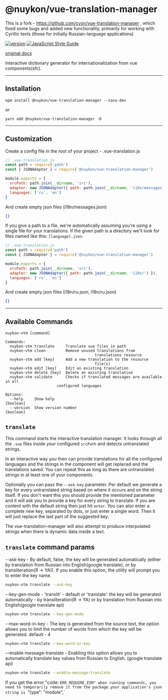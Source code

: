 # @nuykon/vue-translation-manager

This is a fork - https://github.com/cyon/vue-translation-manager , which fixed some bugs and added new functionality, primarily for working with Cyrillic texts (those for initially Russian-language applications)

[![version](https://badgen.net/npm/v/@nuykon/vue-translation-manager)](https://github.com/nuykon/vue-translation-manager)
[![JavaScript Style Guide](https://img.shields.io/badge/code_style-standard-brightgreen.svg)](https://standardjs.com)

[original docs](https://cyon.github.io/vue-translation-manager/introduction.html)

Interactive dictionary generator for internationalization from vue components(sfc).

---
Installation
---

```
npm install @nuykon/vue-translation-manager --save-dev
```
or
```
yarn add @nuykon/vue-translation-manager -D
```

---
Customization
---

Create a config file in the root of your project - .vue-translation.js

```js
// .vue-translation.js
const path = require('path')
const { JSONAdapter } = require('@nuykon/vue-translation-manager')

module.exports = {
  srcPath: path.join(__dirname, 'src'),
  adapter: new JSONAdapter({ path: path.join(__dirname, 'i18n/messages.json') }),
  languages: ['ru', 'en']
}
```

And create empty json files (i18n/messages.json)

```json
{}
```

If you give a path to a file, we're automatically assuming you're using a single file for your translations. If
the given path is a directory we'll look for files named like this: `[language].json`.

```js
// .vue-translation.js
const path = require('path')
const { JSONAdapter } = require('@nuykon/vue-translation-manager')

module.exports = {
  srcPath: path.join(__dirname, 'src'),
  adapter: new JSONAdapter({ path: path.join(__dirname, 'i18n/') }),
  languages: ['ru', 'en']
}
```

And create empty json files (i18n/ru.json, i18n/ru.json)

```json
{}
```

---
Available Commands
---

```
nuykon-vtm [command]

Commands:
  nuykon-vtm translate     Translate vue files in path
  nuykon-vtm clean         Remove unused translations from
                                        translations resource
  nuykon-vtm add [key]     Add a new translation to the resource
                                        file(s)
  nuykon-vtm edit [key]    Edit an existing translation
  nuykon-vtm delete [key]  Delete an existing translation
  nuykon-vtm validate      Checks if translated messages are available in all
                       configured languages

Options:
  --help     Show help                                                 [boolean]
  --version  Show version number                                       [boolean]
```

## `translate`

This command starts the interactive translation manager. It looks through all the `.vue` files
inside your configured `srcPath` and detects untranslated strings.

In an interactive way you then can provide translations for all the configured languages and
the strings in the component will get replaced and the translations saved. You can repeat
this as long as there are untranslated strings in at least one of your components.

Optionally you can pass the `--ask-key` parameter. Per default we generate a key for every
untranslated string based on where it occurs and on the string itself. If you don't want this
you should provide the mentioned parameter and it will ask you to provide a key for every
string to translate. If you are content with the default string then just hit `enter`. You can
also enter a complete new key, separated by dots, or just enter a single word. Then it will
just replace the last part of the suggested key.

The vue-translation-manager will also attempt to produce interpolated strings when there
is dynamic data inside a text.


## `translate` command params


--ask-key - By default, false, the key will be generated automatically (either by translation from Russian into English(google translate), or by transliteration(Я -> YA)). If you enable this option, the utility will prompt you to enter the key name.
```bash
nuykon-vtm translate --ask-key
```

--key-gen-mode - 'translit' - default or 'translate'. the key will be generated automatically - by transliteration(Я -> YA) or by translation from Russian into English(google translate api)
```bash
nuykon-vtm translate --key-gen-mode
```

--max-word-in-key - The key is generated from the source text, the option allows you to limit the number of words from which the key will be generated. default - 4 
```bash
nuykon-vtm translate --max-word-in-key
```

--enable-message-translate - Enabling this option allows you to automatically translate key values from Russian to English. (google translate api)
```bash
nuykon-vtm translate --enable-message-translate
```

If you get the error "code: `ERR_REQUIRE_ESM" when running commands, you need to temporarily remove it from the package.your application's json string is `"type": "module",`

